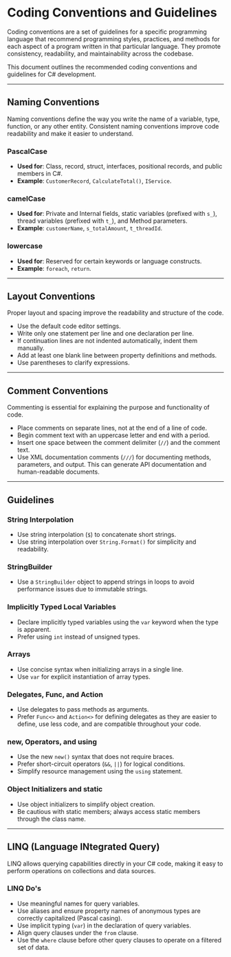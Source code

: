 # Coding Conventions and Guidelines

Coding conventions are a set of guidelines for a specific programming language that recommend programming styles, practices, and methods for each aspect of a program written in that particular language. They promote consistency, readability, and maintainability across the codebase.

This document outlines the recommended coding conventions and guidelines for C# development.

---

## Naming Conventions

Naming conventions define the way you write the name of a variable, type, function, or any other entity. Consistent naming conventions improve code readability and make it easier to understand.

### PascalCase
- **Used for**: Class, record, struct, interfaces, positional records, and public members in C#.
- **Example**: `CustomerRecord`, `CalculateTotal()`, `IService`.

### camelCase
- **Used for**: Private and Internal fields, static variables (prefixed with `s_`), thread variables (prefixed with `t_`), and Method parameters.
- **Example**: `customerName`, `s_totalAmount`, `t_threadId`.

### lowercase
- **Used for**: Reserved for certain keywords or language constructs.
- **Example**: `foreach`, `return`.

---

## Layout Conventions

Proper layout and spacing improve the readability and structure of the code.

- Use the default code editor settings.
- Write only one statement per line and one declaration per line.
- If continuation lines are not indented automatically, indent them manually.
- Add at least one blank line between property definitions and methods.
- Use parentheses to clarify expressions.

---

## Comment Conventions

Commenting is essential for explaining the purpose and functionality of code.

- Place comments on separate lines, not at the end of a line of code.
- Begin comment text with an uppercase letter and end with a period.
- Insert one space between the comment delimiter (`//`) and the comment text.
- Use XML documentation comments (`///`) for documenting methods, parameters, and output. This can generate API documentation and human-readable documents.

---

## Guidelines

### String Interpolation
- Use string interpolation (`$`) to concatenate short strings.
- Use string interpolation over `String.Format()` for simplicity and readability.

### StringBuilder
- Use a `StringBuilder` object to append strings in loops to avoid performance issues due to immutable strings.

### Implicitly Typed Local Variables
- Declare implicitly typed variables using the `var` keyword when the type is apparent.
- Prefer using `int` instead of unsigned types.

### Arrays
- Use concise syntax when initializing arrays in a single line.
- Use `var` for explicit instantiation of array types.

### Delegates, Func, and Action
- Use delegates to pass methods as arguments.
- Prefer `Func<>` and `Action<>` for defining delegates as they are easier to define, use less code, and are compatible throughout your code.

### new, Operators, and using
- Use the new `new()` syntax that does not require braces.
- Prefer short-circuit operators (`&&`, `||`) for logical conditions.
- Simplify resource management using the `using` statement.

### Object Initializers and static
- Use object initializers to simplify object creation.
- Be cautious with static members; always access static members through the class name.

---

## LINQ (Language INtegrated Query)

LINQ allows querying capabilities directly in your C# code, making it easy to perform operations on collections and data sources.

### LINQ Do's
- Use meaningful names for query variables.
- Use aliases and ensure property names of anonymous types are correctly capitalized (Pascal casing).
- Use implicit typing (`var`) in the declaration of query variables.
- Align query clauses under the `from` clause.
- Use the `where` clause before other query clauses to operate on a filtered set of data.
